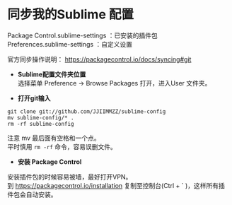 # 同步我的Sublime 配置

Package Control.sublime-settings ：已安装的插件包  
Preferences.sublime-settings ：自定义设置
  
官方同步操作说明：
https://packagecontrol.io/docs/syncing#git
  
- **Sublime配置文件夹位置**  
选择菜单 Preference -> Browse Packages 打开，进入User 文件夹。  

- **打开git输入**
```
git clone git://github.com/JJIIMMZZ/sublime-config
mv sublime-config/* .
rm -rf sublime-config
```
注意 mv 最后面有空格和一个点。  
平时慎用 `rm -rf` 命令，容易误删文件。  
  
- **安装 Package Control**  

安装插件包的时候容易被墙，最好打开VPN。  
到 https://packagecontrol.io/installation 复制至控制台(Ctrl + \` )，这样所有插件包会自动安装。
